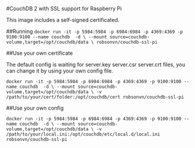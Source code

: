 #CouchDB 2 with SSL support for Raspberry Pi

This image includes a self-signed certificated.

##Running
`
docker run -it -p 5984:5984 -p 6984:6984 -p 4369:4369 -p 9100:9100 --name couchdb  -d \
--mount source=couchdb-volume,target=/opt/couchdb/data \
robsonvn/couchdb-ssl-pi
`

##Use your own certificate

The default config is waiting for server.key server.csr server.crt files, you can change it by using your own config file.

`
docker run -it -p 5984:5984 -p 6984:6984 -p 4369:4369 -p 9100:9100 --name couchdb  -d \
--mount source=couchdb-volume,target=/opt/couchdb/data \
-v /path/to/your/cert/folder:/opt/couchdb/cert
robsonvn/couchdb-ssl-pi
`

##Use your own config

`
docker run -it -p 5984:5984 -p 6984:6984 -p 4369:4369 -p 9100:9100 --name couchdb  -d \
--mount source=couchdb-volume,target=/opt/couchdb/data \
-v /path/to/your/local.ini:/opt/couchdb/etc/local.d/local.ini
robsonvn/couchdb-ssl-pi
`
